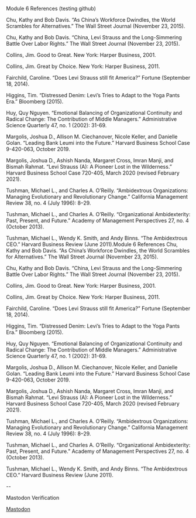 Module 6 References (testing github)

Chu, Kathy and Bob Davis. “As China’s Workforce Dwindles, the World Scrambles for Alternatives.” The Wall Street Journal (November 23, 2015).  

Chu, Kathy and Bob Davis. “China, Levi Strauss and the Long-Simmering Battle Over Labor Rights.” The Wall Street Journal (November 23, 2015).

Collins, Jim. Good to Great. New York: Harper Business, 2001.

Collins, Jim. Great by Choice. New York: Harper Business, 2011.

Fairchild, Caroline. “Does Levi Strauss still fit America?” Fortune (September 18, 2014).

Higgins, Tim. “Distressed Denim: Levi’s Tries to Adapt to the Yoga Pants Era.” Bloomberg (2015).

Huy, Quy Nguyen. “Emotional Balancing of Organizational Continuity and Radical Change: The Contribution of Middle Managers.” Administrative Science Quarterly 47, no. 1 (2002): 31-69.

Margolis, Joshua D., Allison M. Ciechanover, Nicole Keller, and Danielle Golan. “Leading Bank Leumi into the Future.” Harvard Business School Case 9-420-063, October 2019.

Margolis, Joshua D., Ashish Nanda, Margaret Cross, Imran Manji, and Bismah Rahmat. “Levi Strauss (A): A Pioneer Lost in the Wilderness.” Harvard Business School Case 720-405, March 2020 (revised February 2021). 

Tushman, Michael L., and Charles A. O’Reilly. “Ambidextrous Organizations: Managing Evolutionary and Revolutionary Change.” California Management Review 38, no. 4 (July 1996): 8–29.

Tushman, Michael L., and Charles A. O’Reilly. “Organizational Ambidexterity: Past, Present, and Future.” Academy of Management Perspectives 27, no. 4 (October 2013).

Tushman, Michael L., Wendy K. Smith, and Andy Binns. “The Ambidextrous CEO.” Harvard Business Review (June 2011).Module 6 References
Chu, Kathy and Bob Davis. “As China’s Workforce Dwindles, the World Scrambles for Alternatives.” The Wall Street Journal (November 23, 2015).

Chu, Kathy and Bob Davis. “China, Levi Strauss and the Long-Simmering Battle Over Labor Rights.” The Wall Street Journal (November 23, 2015).

Collins, Jim. Good to Great. New York: Harper Business, 2001.

Collins, Jim. Great by Choice. New York: Harper Business, 2011.

Fairchild, Caroline. “Does Levi Strauss still fit America?” Fortune (September 18, 2014).

Higgins, Tim. “Distressed Denim: Levi’s Tries to Adapt to the Yoga Pants Era.” Bloomberg (2015).

Huy, Quy Nguyen. “Emotional Balancing of Organizational Continuity and Radical Change: The Contribution of Middle Managers.” Administrative Science Quarterly 47, no. 1 (2002): 31-69.

Margolis, Joshua D., Allison M. Ciechanover, Nicole Keller, and Danielle Golan. “Leading Bank Leumi into the Future.” Harvard Business School Case 9-420-063, October 2019.

Margolis, Joshua D., Ashish Nanda, Margaret Cross, Imran Manji, and Bismah Rahmat. “Levi Strauss (A): A Pioneer Lost in the Wilderness.” Harvard Business School Case 720-405, March 2020 (revised February 2021). 

Tushman, Michael L., and Charles A. O’Reilly. “Ambidextrous Organizations: Managing Evolutionary and Revolutionary Change.” California Management Review 38, no. 4 (July 1996): 8–29.

Tushman, Michael L., and Charles A. O’Reilly. “Organizational Ambidexterity: Past, Present, and Future.” Academy of Management Perspectives 27, no. 4 (October 2013).

Tushman, Michael L., Wendy K. Smith, and Andy Binns. “The Ambidextrous CEO.” Harvard Business Review (June 2011).

--

Mastodon Verification 

<a rel="me" href="https://mastodon.social/@bryanbrake">Mastodon</a>
